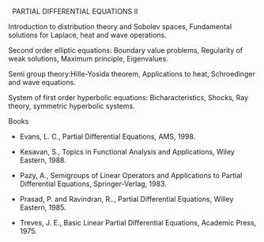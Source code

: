 ---
---
 
PARTIAL DIFFERENTIAL EQUATIONS II

Introduction to distribution theory and Sobolev spaces, Fundamental solutions
for Laplace, heat and wave operations.

Second order elliptic equations: Boundary value problems, Regularity of weak
solutions, Maximum principle, Eigenvalues.

Semi group theory:Hille-Yosida theorem, Applications to heat, Schroedinger and
wave equations.

System of first order hyperbolic equations: Bicharacteristics, Shocks, Ray
theory, symmetric hyperbolic systems.
 

Books

* Evans, L. C., Partial Differential Equations, AMS, 1998.
* Kesavan, S., Topics in Functional Analysis and Applications, Wiley Eastern,
  1988.
* Pazy, A., Semigroups of Linear Operators and Applications to Partial
  Differential Equations, Springer-Verlag, 1983.
* Prasad, P. and Ravindran, R.., Partial Differential Equations, Willey
  Eastern, 1985.
* Treves, J. E., Basic Linear Partial Differential Equations, Academic Press,
  1975.

   

